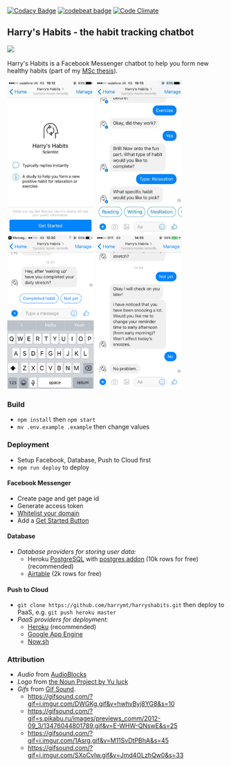 [![Codacy Badge](https://api.codacy.com/project/badge/Grade/dee0a3c7a16a4276b47c27751959c6a6)](https://www.codacy.com/app/harrymt/habit-reward-chatbot?utm_source=github.com&amp;utm_medium=referral&amp;utm_content=harrymt/habit-reward-chatbot&amp;utm_campaign=Badge_Grade)
[![codebeat badge](https://codebeat.co/badges/458aff9d-8a59-4881-9fe6-0d8e376b9932)](https://codebeat.co/projects/github-com-harrymt-harryshabits-dev)
[![Code Climate](https://codeclimate.com/github/codeclimate/codeclimate/badges/gpa.svg)](https://codeclimate.com/github/codeclimate/codeclimate)

## Harry's Habits - the habit tracking chatbot

[<img src="https://raw.githubusercontent.com/fbsamples/messenger-bot-samples/master/docs/assets/ViewMessenger.png" width="250">](https://m.me/harryshabits/)

Harry's Habits is a Facebook Messenger chatbot to help you form new healthy habits (part of my [MSc thesis](https://www.github.com/harrymt/harryshabits-thesis)).


[<img src="docs/media/1.png" width="200">](https://harrymt.com/harryshabits/)
[<img src="docs/media/2.png" width="200">](https://harrymt.com/harryshabits/)
[<img src="docs/media/3.png" width="200">](https://harrymt.com/harryshabits/)
[<img src="docs/media/4.png" width="200">](https://harrymt.com/harryshabits/)

### Build

- `npm install` then `npm start`
- `mv .env.example .example` then change values


### Deployment

- Setup Facebook, Database, Push to Cloud first
- `npm run deploy` to deploy

#### Facebook Messenger

- Create page and get page id
- Generate access token
- [Whitelist your domain](https://developers.facebook.com/docs/messenger-platform/webview/extensions)
- Add a [Get Started Button](https://developers.facebook.com/docs/messenger-platform/messenger-profile/get-started-button)


#### Database

- *Database providers for storing user data:*
  - Heroku [PostgreSQL](https://www.postgresql.org/) with [postgres addon](https://elements.heroku.com/addons/heroku-postgresql) (10k rows for free) (recommended)
  - [Airtable](https://airtable.com/) (2k rows for free)

#### Push to Cloud

- `git clone https://github.com/harrymt/harryshabits.git` then deploy to PaaS, e.g. `git push heroku master`
- *PaaS providers for deployment:*
  - [Heroku](https://www.heroku.com/) (recommended)
  - [Google App Engine](https://cloud.google.com/appengine/)
  - [Now.sh](https://zeit.co/now)

### Attribution

- *Audio* from [AudioBlocks](https://www.audioblocks.com/stock-audio/)
- *Logo* from [the Noun Project by Yu luck](https://thenounproject.com/term/custom/402041/)
- *Gifs* from [Gif Sound](gifsound.com).
  - https://gifsound.com/?gif=i.imgur.com/DWGKg.gif&v=hwhvByj8YG8&s=10
  - https://gifsound.com/?gif=s.pikabu.ru/images/previews_comm/2012-09_3/13476044801789.gif&v=E-WHW-QNswE&s=25
  - https://gifsound.com/?gif=i.imgur.com/1Asrg.gif&v=M11SvDtPBhA&s=45
  - https://gifsound.com/?gif=i.imgur.com/SXoCvIw.gif&v=Jmd4OLzhQw0&s=33


